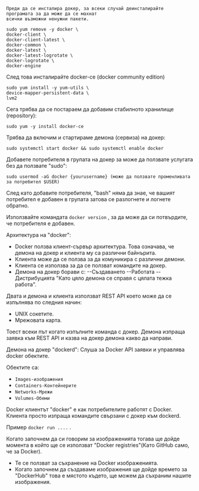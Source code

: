 ```
Преди да се инсталира докер, за всеки случай деинсталирайте 
програмата за да може да се махнат 
всички възможни ненужни пакети.
```
```
sudo yum remove -y docker \
docker-client \
docker-client-latest \
docker-common \
docker-latest \
docker-latest-logrotate \
docker-logrotate \
docker-engine
```

След това инсталирайте docker-ce (docker community edition)
```
sudo yum install -y yum-utils \
device-mapper-persistent-data \
lvm2
```
Сега трябва да се постараем да добавим стабилното хранилище (repository):
```
sudo yum -y install docker-ce
```
Трябва да включим и стартираме демона (сервиза) на докер:
```
sudo systemctl start docker && sudo systemctl enable docker
```
Добавете потребителя в групата на докер за може да ползвате услугата без да ползвате "sudo":
```
sudo usermod -aG docker {yourusername} (може да ползвате променливата за потребител $USER)
```
След като добавите потребителя, "bash" няма да знае, че вашият потребител е добавен в групата затова се разлогнете и логнете обратно.

Използвайте командата ```docker version``` , за да може да си потвърдите, че потребителя е добавен.

Архитектура на "docker":

- Docker ползва клиент-сървър архитектура. Това означава, че демона на докер и клиента му са различни байнърита.
- Клиента може да се ползва за да комуникира с различни демони.
- Клиента се използва за да се ползват командите на докер.
- Демона на докер борави с:
  --Създаването
  --Работата
  --Дистрибуцията
 "Като цяло демона се справя с цялата тежка работа".
 
 Двата и демона и клиента използват REST API което може да се изпълнява по следния начин:
 
 - UNIX сокетите.
 - Мрежовата карта.

Тоест всеки път когато изпълните команда с докер. Демона изпраща заявка към REST API и
казва на докер демона какво да направи.

Демона на докер "dockerd":
Слуша за Docker API заявки и управлява docker обектите.

Обектите са:
- ```Images-изображения```
- ```Containers-Контейнерите```
- ```Networks-Мрежи```
- ```Volumes-Обеми```

Docker клиентът "docker" е как потребителите работят с Docker.
Клиента просто изпраща командите свързани с докер към dockerd.

Пример ```docker run ....``` .

Когато започнем да си говорим за изображенията тогава ще дойде момента в който ще се използват "Docker registries"(Като GitHub само, че за Docker).

- Те се ползват за съхранение на Docker изображенията.
- Когато започнем да създаваме изображения ще дойде времето за "DockerHub" това е мястото където, ще можем да съхраним нашите изображения.






